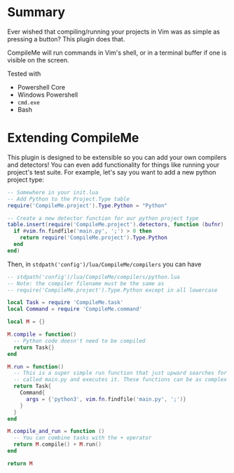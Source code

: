 # Summary

Ever wished that compiling/running your projects in Vim was as simple as
pressing a button? This plugin does that.

CompileMe will run commands in Vim's shell, or in a terminal buffer if one is
visible on the screen.

Tested with
- Powershell Core
- Windows Powershell
- `cmd.exe`
- Bash

<!-- Have some demo vids here -->

# Extending CompileMe

This plugin is designed to be extensible so you can add your own compilers and
detectors! You can even add functionality for things like running your project's
test suite. For example, let's say you want to add a new python project type:

```lua
-- Somewhere in your init.lua
-- Add Python to the Project.Type table
require('CompileMe.project').Type.Python = "Python"

-- Create a new detector function for our python project type
table.insert(require('CompileMe.project').detectors, function (bufnr)
  if #vim.fn.findfile('main.py', ';') > 0 then
    return require('CompileMe.project').Type.Python
  end
end)
```

Then, in `stdpath('config')/lua/CompileMe/compilers` you can have

```lua
-- stdpath('config')/lua/CompileMe/compilers/python.lua
-- Note: the compiler filename must be the same as
-- require('CompileMe.project').Type.Python except in all lowercase

local Task = require 'CompileMe.task'
local Command = require 'CompileMe.command'

local M = {}

M.compile = function()
  -- Python code doesn't need to be compiled
  return Task{}
end

M.run = function()
  -- This is a super simple run function that just upward searches for a file
  -- called main.py and executes it. These functions can be as complex as you like
  return Task{
    Command{
      args = {'python3', vim.fn.findfile('main.py', ';')}
    }
  }
end

M.compile_and_run = function ()
  -- You can combine tasks with the + operator
  return M.compile() + M.run()
end

return M
```
